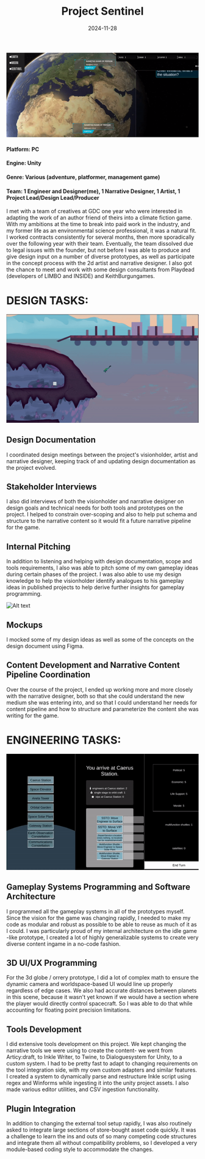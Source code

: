 ﻿---
title: "Project Sentinel"
date: 2024-11-28
draft: false
description: "a description"
tags: ["example", "tag"]
---

![Alt text](/compressed/ezgif-2-0a674e7f44dc.png)

#### Platform: PC
#### Engine: Unity
#### Genre: Various (adventure, platformer, management game)
#### Team: 1 Engineer and Designer(me), 1 Narrative Designer, 1 Artist, 1 Project Lead/Design Lead/Producer

I met with a team of creatives at GDC one year who were interested in adapting the work of an author friend of theirs into a climate fiction game. With my ambitions at the time to break into paid work in the industry, and my former life as an environmental science professional, it was a natural fit. I worked contracts consistently for several months, then more sporadically over the following year with their team. Eventually, the team dissolved due to legal issues with the founder, but not before I was able to produce and give design input on a number of diverse prototypes, as well as participate in the concept process with the 2d artist and narrative designer. I also got the chance to meet and work with some design consultants from Playdead (developers of LIMBO and INSIDE) and KeithBurgungames.


# DESIGN TASKS:

![Alt text](/ezgif-2-2412e913e268.gif)

## Design Documentation

I coordinated design meetings between the project's visionholder, artist and narrative designer, keeping track of and updating design documentation as the project evolved. 

## Stakeholder Interviews

I also did interviews of both the visionholder and narrative designer on design goals and technical needs for both tools and prototypes on the project. I helped to constrain over-scoping and also to help put schema and structure to the narrative content so it would fit a future narrative pipeline for the game. 

## Internal Pitching

In addition to listening and helping with design documentation, scope and tools requirements, I also was able to pitch some of my own gameplay ideas during certain phases of the project. I was also able to use my design knowledge to help the visionholder identify analogues to his gameplay ideas in published projects to help derive further insights for gameplay programming. 

![Alt text](/ezgif-3-c866e1c04980.gif)

## Mockups

I mocked some of my design ideas as well as some of the concepts on the design document using Figma. 

## Content Development and Narrative Content Pipeline Coordination

Over the course of the project, I ended up working more and more closely with the narrative designer, both so that she could understand the new medium she was entering into, and so that I could understand her needs for content pipeline and how to structure and parameterize the content she was writing for the game. 


# ENGINEERING TASKS:

![Alt text](/ezgif-3-dff445d78cff.gif)


## Gameplay Systems Programming and Software Architecture

I programmed all the gameplay systems in all of the prototypes myself. Since the vision for the game was changing rapidly, I needed to make my code as modular and robust as possible to be able to reuse as much of it as I could. I was particularly proud of my internal architecture on the idle game -like prototype, I created a lot of highly generalizable systems to create very diverse content ingame in a no-code fashion.

## 3D UI/UX Programming

For the 3d globe / orrery prototype, I did a lot of complex math to ensure the dynamic camera and worldspace-based UI would line up properly regardless of edge cases. We also had accurate distances between planets in this scene, because it wasn't yet known if we would have a section where the player would directly control spacecraft. So I was able to do that while accounting for floating point precision limitations.

## Tools Development

I did extensive tools development on this project. We kept changing the narrative tools we were using to create the content- we went from Articy:draft, to Inkle Writer, to Twine, to Dialoguesystem for Unity, to a custom system. I had to be pretty fast to adapt to changing requirements on the tool integration side, with my own custom adapters and similar features. I created a system to dynamically parse and restructure Inkle script using regex and Winforms while ingesting it into the unity project assets. I also made various editor utilities, and CSV ingestion functionality.

## Plugin Integration

In addition to changing the external tool setup rapidly, I was also routinely asked to integrate large sections of store-bought asset code quickly. It was a challenge to learn the ins and outs of so many competing code structures and integrate them all without compatibility problems, so I developed a very module-based coding style to accommodate the changes.
